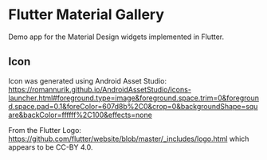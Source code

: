 # Flutter Material Gallery

Demo app for the Material Design widgets implemented in Flutter.

## Icon

Icon was generated using Android Asset Studio:
https://romannurik.github.io/AndroidAssetStudio/icons-launcher.html#foreground.type=image&foreground.space.trim=0&foreground.space.pad=0.1&foreColor=607d8b%2C0&crop=0&backgroundShape=square&backColor=ffffff%2C100&effects=none

From the Flutter Logo:
https://github.com/flutter/website/blob/master/_includes/logo.html
which appears to be CC-BY 4.0.

